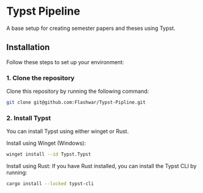 # Typst Pipeline

A base setup for creating semester papers and theses using Typst.

## Installation

Follow these steps to set up your environment:

### 1. Clone the repository
Clone this repository by running the following command:
```bash
git clone git@github.com:Flashwar/Typst-Pipline.git
```

### 2. Install Typst
You can install Typst using either winget or Rust.

Install using Winget (Windows):
```bash
winget install --id Typst.Typst
```
Install using Rust:
If you have Rust installed, you can install the Typst CLI by running:

```bash
cargo install --locked typst-cli
```